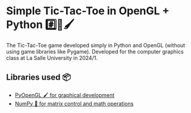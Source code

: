 
# Simple Tic-Tac-Toe in OpenGL + Python #️⃣🐍🖌️
The Tic-Tac-Toe game developed simply in Python and OpenGL (without using game libraries like Pygame). Developed for the computer graphics class at La Salle University in 2024/1.


## Libraries used 📦
 - [PyOpenGL 🖌️ for graphical development](https://pypi.org/project/PyOpenGL/)
 - [NumPy 🧮 for matrix control and math operations](https://numpy.org)
